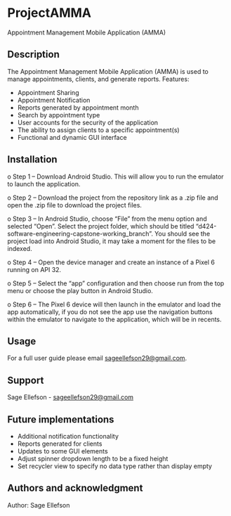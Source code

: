 # ProjectAMMA

Appointment Management Mobile Application (AMMA)

## Description
The Appointment Management Mobile Application (AMMA) is used to manage appointments, clients, and generate reports. 
Features: 
- Appointment Sharing 
- Appointment Notification
- Reports generated by appointment month 
- Search by appointment type 
- User accounts for the security of the application 
- The ability to assign clients to a specific appointment(s)
- Functional and dynamic GUI interface 


## Installation

o	Step 1 – Download Android Studio. This will allow you to run the emulator to launch the application. 

o	Step 2 – Download the project from the repository link as a .zip file and open the .zip file to download the project files.  

o	Step 3 – In Android Studio, choose “File” from the menu option and selected “Open”. Select the project folder, which should be titled  “d424-software-engineering-capstone-working_branch”. You should see the project load into Android Studio, it may take a moment for the files to be indexed.  

o	Step 4 – Open the device manager and create an instance of a Pixel 6 running on API 32.   

o	Step 5 – Select the “app” configuration and then choose run from the top menu or choose the play button in Android Studio.  

o	Step 6 – The Pixel 6 device will then launch in the emulator and load the app automatically, if you do not see the app use the navigation buttons within the emulator to navigate to the application, which will be in recents. 

## Usage
For a full user guide please email sageellefson29@gmail.com.

## Support
Sage Ellefson - sageellefson29@gmail.com

## Future implementations
 - Additional notification functionality 
 - Reports generated for clients
 - Updates to some GUI elements
 - Adjust spinner dropdown length to be a fixed height
 - Set recycler view to specify no data type rather than display empty

## Authors and acknowledgment
Author: Sage Ellefson 

